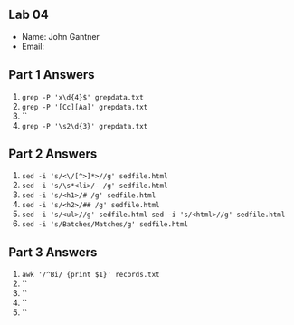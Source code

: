 ## Lab 04

- Name: John Gantner
- Email: 

## Part 1 Answers

1. `grep -P 'x\d{4}$' grepdata.txt`
2. `grep -P '[Cc][Aa]' grepdata.txt`
3. ``
4. `grep -P '\s2\d{3}' grepdata.txt`

## Part 2 Answers

1. `sed -i 's/<\/[^>]*>//g' sedfile.html`
2. `sed -i 's/\s*<li>/- /g' sedfile.html`
3. `sed -i 's/<h1>/# /g' sedfile.html`
4. `sed -i 's/<h2>/## /g' sedfile.html`
5. `sed -i 's/<ul>//g' sedfile.html sed -i 's/<html>//g' sedfile.html`
6. `sed -i 's/Batches/Matches/g' sedfile.html`

## Part 3 Answers

1. `awk '/^Bi/ {print $1}' records.txt`
2. ``
3. ``
4. ``
5. ``
